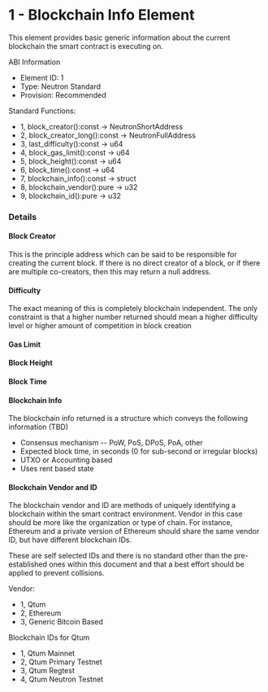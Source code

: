 # 1 - Blockchain Info Element

This element provides basic generic information about the current blockchain the smart contract is executing on.

ABI Information

* Element ID: 1 
* Type: Neutron Standard 
* Provision: Recommended

Standard Functions:

* 1, block\_creator\(\):const -&gt; NeutronShortAddress
* 2, block\_creator\_long\(\):const -&gt; NeutronFullAddress
* 3, last\_difficulty\(\):const -&gt; u64
* 4, block\_gas\_limit\(\):const -&gt; u64
* 5, block\_height\(\):const -&gt; u64
* 6, block\_time\(\):const -&gt; u64
* 7, blockchain\_info\(\):const -&gt; struct
* 8, blockchain\_vendor\(\):pure -&gt; u32
* 9, blockchain\_id\(\):pure -&gt; u32

### Details

#### Block Creator

This is the principle address which can be said to be responsible for creating the current block. If there is no direct creator of a block, or if there are multiple co-creators, then this may return a null address.

#### Difficulty

The exact meaning of this is completely blockchain independent. The only constraint is that a higher number returned should mean a higher difficulty level or higher amount of competition in block creation

#### Gas Limit

#### Block Height

#### Block Time

#### Blockchain Info

The blockchain info returned is a structure which conveys the following information \(TBD\)

* Consensus mechanism -- PoW, PoS, DPoS, PoA, other
* Expected block time, in seconds \(0 for sub-second or irregular blocks\)
* UTXO or Accounting based
* Uses rent based state

#### Blockchain Vendor and ID

The blockchain vendor and ID are methods of uniquely identifying a blockchain within the smart contract environment. Vendor in this case should be more like the organization or type of chain. For instance, Ethereum and a private version of Ethereum should share the same vendor ID, but have different blockchain IDs.

These are self selected IDs and there is no standard other than the pre-established ones within this document and that a best effort should be applied to prevent collisions.

Vendor:

* 1, Qtum
* 2, Ethereum
* 3, Generic Bitcoin Based

Blockchain IDs for Qtum

* 1, Qtum Mainnet
* 2, Qtum Primary Testnet
* 3, Qtum Regtest
* 4, Qtum Neutron Testnet

